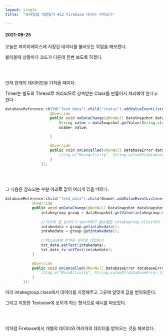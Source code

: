 ```yaml
---
layout: single
title:  "모바일앱 개발일기 #12 Firebase 데이터 가져오기"

---
```


#### 2021-09-25

오늘은 파이어베이스에 저장된 데이터를 불러오는 작업을 해보겠다.

불러올때 상황마다 코드가 다른데 한번 보도록 하겠다.

 <br/><br/>

먼저 한개의 데이터만을 가져올 때이다.

Timer는 별도의 Thread로 처리되므로 상속받는 Class를 만들어서 처리해야 한다고 한다.

```java
databaseReference.child("feed_data").child("status").addValueEventListener(new ValueEventListener() {
                    @Override
                    public void onDataChange(@NonNull DataSnapshot dataSnapshot) {
                        String value = dataSnapshot.getValue(String.class);
                        uname= value;

                    }

                    @Override
                    public void onCancelled(@NonNull DatabaseError databaseError) {
                        //Log.e("MainActivity", String.valueOf(databaseError.toException())); // 에러문 출력
                    }
                });
```

 <br/><br/>

그 다음은 참조되는 부분 아래로 값이 여러개 있을 때이다.

```java
databaseReference.child("feed_data").child(Gname).addValueEventListener(new ValueEventListener() {
            @Override
            public void onDataChange(@NonNull DataSnapshot dataSnapshot) {
                intakegroup group = dataSnapshot.getValue(intakegroup.class);
                
                //각각의 값 받아오기 get어쩌구 함수들은 intakegroup.class에서 지정한것
                intakedata = group.getintakedata();
                intakedate = group.getintakedate();
                
                //텍스트뷰에 받아온 문자열 대입하기
                txt_data.setText(intakedata);
                txt_date_tv.setText(intakedate);
            }

            @Override
            public void onCancelled(@NonNull DatabaseError databaseError) {
                //Log.e("MainActivity", String.valueOf(databaseError.toException())); // 에러문 출력
            }
        });
```

미리 intakegroup.class에서 데이터를 지정해주고 그곳에 알맞게 값을 받아와준다.

그리고 지정한 Textview에 보이게 하는 형식으로 예시를 짜보았다.

 <br/><br/>

이처럼 Firebase에서 개별의 데이터와 여러개의 데이터를 받아오는 것을 해보았다.
